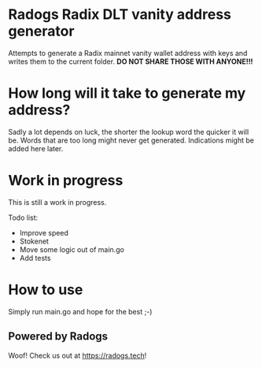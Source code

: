 # Radogs Radix DLT vanity address generator
Attempts to generate a Radix mainnet vanity wallet address with keys and writes them to the current folder. **DO NOT SHARE THOSE WITH ANYONE!!!**

# How long will it take to generate my address?
Sadly a lot depends on luck, the shorter the lookup word the quicker it will be. Words that are too long might never get generated. Indications might be added here later.

# Work in progress
This is still a work in progress.

Todo list:
- Improve speed
- Stokenet
- Move some logic out of main.go
- Add tests

# How to use
Simply run main.go and hope for the best ;-)

## Powered by Radogs
Woof! Check us out at https://radogs.tech!
